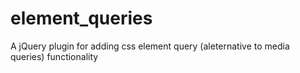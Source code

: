 element_queries
===============

A jQuery plugin for adding css element query (aleternative to media queries) functionality
